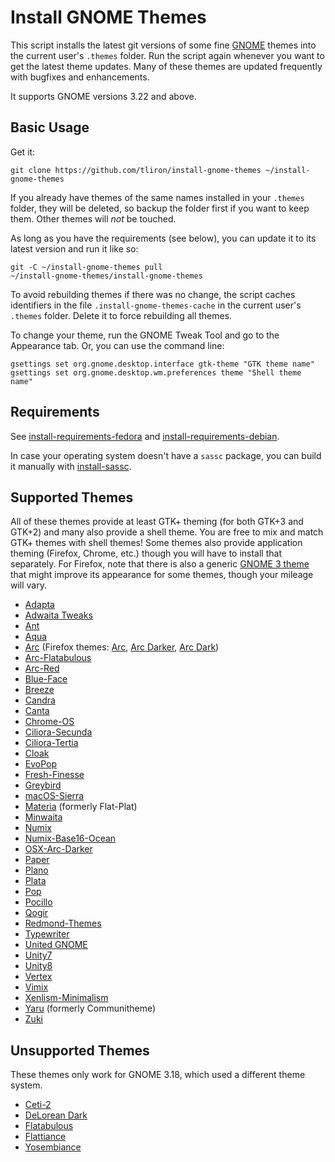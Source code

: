 Install GNOME Themes
====================

This script installs the latest git versions of some fine [GNOME](https://www.gnome.org/) themes into the current user's `.themes` folder. Run the script again whenever you want to get the latest theme updates. Many of these themes are updated frequently with bugfixes and enhancements.

It supports GNOME versions 3.22 and above.


Basic Usage
-----------

Get it:

    git clone https://github.com/tliron/install-gnome-themes ~/install-gnome-themes

If you already have themes of the same names installed in your `.themes` folder, they will be deleted, so backup the folder first if you want to keep them. Other themes will _not_ be touched.

As long as you have the requirements (see below), you can update it to its latest version and run it like so:
    
    git -C ~/install-gnome-themes pull
    ~/install-gnome-themes/install-gnome-themes

To avoid rebuilding themes if there was no change, the script caches identifiers in the file `.install-gnome-themes-cache` in the current user's `.themes` folder. Delete it to force rebuilding all themes.

To change your theme, run the GNOME Tweak Tool and go to the Appearance tab. Or, you can use the command line:

    gsettings set org.gnome.desktop.interface gtk-theme "GTK theme name"
    gsettings set org.gnome.desktop.wm.preferences theme "Shell theme name"


Requirements
------------

See [install-requirements-fedora](install-requirements-fedora) and [install-requirements-debian](install-requirements-debian).

In case your operating system doesn't have a `sassc` package, you can build it manually with [install-sassc](install-sassc).


Supported Themes
----------------

All of these themes provide at least GTK+ theming (for both GTK+3 and GTK+2) and many also provide a shell theme. You are free to mix and match GTK+ themes with shell themes! Some themes also provide application theming (Firefox, Chrome, etc.) though you will have to install that separately. For Firefox, note that there is also a generic [GNOME 3 theme](https://addons.mozilla.org/en-US/firefox/addon/adwaita/) that might improve its appearance for some themes, though your mileage will vary.

* [Adapta](https://github.com/tista500/Adapta)
* [Adwaita Tweaks](https://github.com/Jazqa/adwaita-tweaks)
* [Ant](https://github.com/EliverLara/Ant)
* [Aqua](https://github.com/EliverLara/Aqua)
* [Arc](https://github.com/horst3180/arc-theme) (Firefox themes: [Arc](https://addons.mozilla.org/en-US/firefox/addon/arc-theme/), [Arc Darker](https://addons.mozilla.org/en-US/firefox/addon/arc-darker-theme/), [Arc Dark](https://addons.mozilla.org/en-US/firefox/addon/arc-dark-theme/))
* [Arc-Flatabulous](https://github.com/andreisergiu98/arc-flatabulous-theme)
* [Arc-Red](https://github.com/mclmza/arc-theme-Red)
* [Blue-Face](https://github.com/Vistaus/Blue-Face)
* [Breeze](https://github.com/dirruk1/gnome-breeze)
* [Candra](https://github.com/killhellokitty/Candra-Themes-3.20)
* [Canta](https://github.com/vinceliuice/Canta-theme)
* [Chrome-OS](https://github.com/Elbullazul/Chrome-OS)
* [Ciliora-Secunda](https://github.com/zagortenay333/ciliora-secunda-shell)
* [Ciliora-Tertia](https://github.com/zagortenay333/ciliora-tertia-shell)
* [Cloak](https://github.com/killhellokitty/Cloak-3.22)
* [EvoPop](https://github.com/solus-cold-storage/evopop-gtk-theme)
* [Fresh-Finesse](https://github.com/Vistaus/Fresh-Finesse)
* [Greybird](https://github.com/shimmerproject/Greybird)
* [macOS-Sierra](https://github.com/Elbullazul/macOS-Sierra)
* [Materia](https://github.com/nana-4/materia-theme) (formerly Flat-Plat)
* [Minwaita](https://github.com/godlyranchdressing/Minwaita)
* [Numix](https://github.com/numixproject/numix-gtk-theme)
* [Numix-Base16-Ocean](https://gitlab.com/commonacc/numix-base16-ocean)
* [OSX-Arc-Darker](https://github.com/rufkeya/OSX-Arc-Darker)
* [Paper](https://github.com/snwh/paper-gtk-theme)
* [Plano](https://github.com/lassekongo83/plano-theme)
* [Plata](https://gitlab.com/tista500/plata-theme)
* [Pop](https://github.com/pop-os/gtk-theme)
* [Pocillo](https://github.com/UbuntuBudgie/pocillo-gtk-theme)
* [Qogir](https://github.com/vinceliuice/Qogir-theme)
* [Redmond-Themes](https://github.com/B00merang-Project/Redmond-Themes)
* [Typewriter](https://github.com/logico-dev/typewriter-gtk/)
* [United GNOME](https://github.com/godlyranchdressing/United-GNOME)
* [Unity7](https://github.com/B00merang-Project/unity7)
* [Unity8](https://github.com/B00merang-Project/unity8)
* [Vertex](https://github.com/horst3180/vertex-theme)
* [Vimix](https://github.com/vinceliuice/vimix-gtk-themes)
* [Xenlism-Minimalism](https://github.com/xenlism/minimalism)
* [Yaru](https://github.com/ubuntu/yaru) (formerly Communitheme)
* [Zuki](https://github.com/lassekongo83/zuki-themes)


Unsupported Themes
------------------

These themes only work for GNOME 3.18, which used a different theme system.

* [Ceti-2](https://github.com/horst3180/ceti-theme)
* [DeLorean Dark](https://github.com/killhellokitty/DeLorean-Dark-3.18)
* [Flatabulous](https://github.com/anmoljagetia/Flatabulous)
* [Flattiance](https://github.com/IonicaBizau/Flattiance)
* [Yosembiance](https://github.com/bsundman/Yosembiance)
